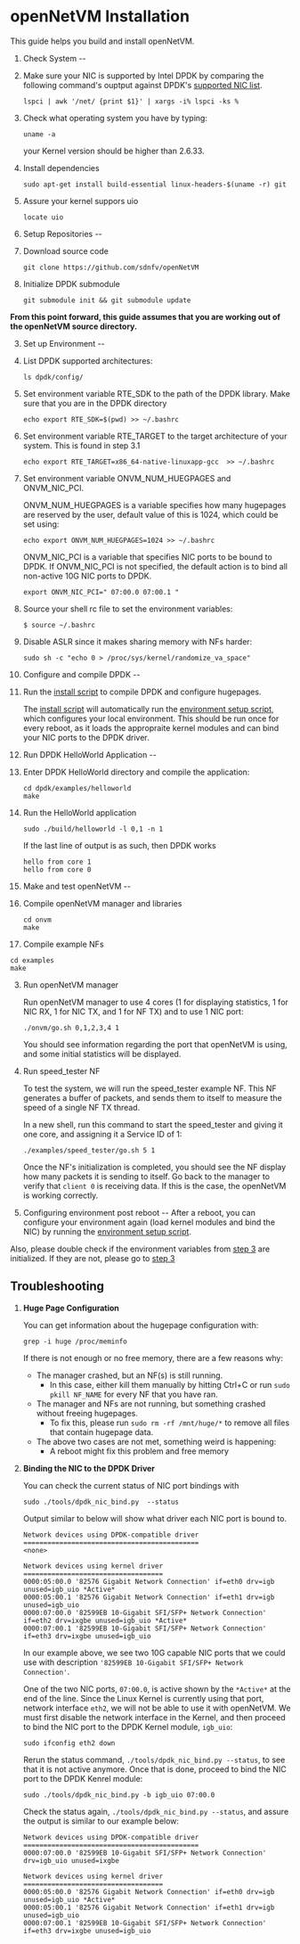 openNetVM Installation
==

This guide helps you build and install openNetVM.

1. Check System
--

1. Make sure your NIC is supported by Intel DPDK by comparing the following command's ouptput against DPDK's [supported NIC list][nics].

    `lspci | awk '/net/ {print $1}' | xargs -i% lspci -ks %`

2.  Check what operating system you have by typing:

    `uname -a`

    your Kernel version should be higher than 2.6.33.

3. Install dependencies

    `sudo apt-get install build-essential linux-headers-$(uname -r) git`

4. Assure your kernel suppors uio

    `locate uio`

2. Setup Repositories
--

1. Download source code

    `git clone https://github.com/sdnfv/openNetVM`

2. Initialize DPDK submodule

    `git submodule init && git submodule update`

 **From this point forward, this guide assumes that you are working out of the openNetVM source directory.**

3. Set up Environment
--

1. List DPDK supported architectures:

    `ls dpdk/config/`

2. Set environment variable RTE_SDK to the path of the DPDK library.  Make sure that you are in the DPDK directory

    `echo export RTE_SDK=$(pwd) >> ~/.bashrc`

3. Set environment variable RTE_TARGET to the target architecture of your system.  This is found in step 3.1

    `echo export RTE_TARGET=x86_64-native-linuxapp-gcc  >> ~/.bashrc`

4. Set environment variable ONVM_NUM_HUEGPAGES and ONVM_NIC_PCI. 

    ONVM_NUM_HUEGPAGES is a variable specifies how many hugepages are reserved by the user, default value of this is 1024, which could be set using: 

    `echo export ONVM_NUM_HUEGPAGES=1024 >> ~/.bashrc`

    ONVM_NIC_PCI is a variable that specifies NIC ports to be bound to DPDK.  If ONVM_NIC_PCI is not specified, the default action is to bind all non-active 10G NIC ports to DPDK.

    `export ONVM_NIC_PCI=" 07:00.0 07:00.1 "`

5. Source your shell rc file to set the environment variables:

    `$ source ~/.bashrc`

6. Disable ASLR since it makes sharing memory with NFs harder:

    `sudo sh -c "echo 0 > /proc/sys/kernel/randomize_va_space"`

4. Configure and compile DPDK
--

1. Run the [install script][install] to compile DPDK and configure hugepages.

    The [install script][install] will automatically run the [environment setup script][environment], which configures your local environment.  This should be run once for every reboot, as it loads the appropraite kernel modules and can bind your NIC ports to the DPDK driver.

5. Run DPDK HelloWorld Application
--

1. Enter DPDK HelloWorld directory and compile the application:

    ```
    cd dpdk/examples/helloworld
    make
    ```

2. Run the HelloWorld application

    `sudo ./build/helloworld -l 0,1 -n 1`

    If the last line of output is as such, then DPDK works

    ```
    hello from core 1
    hello from core 0
    ```

6. Make and test openNetVM
--

1. Compile openNetVM manager and libraries
 
    ```
    cd onvm
    make
    ```

2. Compile example NFs
 
 ```
 cd examples
 make
 ```

3. Run openNetVM manager

    Run openNetVM manager to use 4 cores (1 for displaying statistics, 1 for NIC RX, 1 for NIC TX, and 1 for NF TX) and to use 1 NIC port:

    `./onvm/go.sh 0,1,2,3,4 1`

    You should see information regarding the port that openNetVM is using, and some initial statistics will be displayed.

4. Run speed_tester NF

    To test the system, we will run the speed_tester example NF.  This NF generates a buffer of packets, and sends them to itself to measure the speed of a single NF TX thread.

    In a new shell, run this command to start the speed_tester and giving it one core, and assigning it a Service ID of 1:

    `./examples/speed_tester/go.sh 5 1`

    Once the NF's initialization is completed, you should see the NF display how many packets it is sending to itself.  Go back to the manager to verify that `client 0` is receiving data.  If this is the case, the openNetVM is working correctly.

7. Configuring environment post reboot
--
After a reboot, you can configure your environment again (load kernel modules and bind the NIC) by running the [environment setup script][environment].
 
Also, please double check if the environment variables from [step 3](#3-set-up-environment) are initialized.  If they are not, please go to [step 3](#3-set-up-environment)

Troubleshooting
--

1. **Huge Page Configuration**

    You can get information about the hugepage configuration with:

    `grep -i huge /proc/meminfo`

    If there is not enough or no free memory, there are a few reasons why:

     - The manager crashed, but an NF(s) is still running.
         - In this case, either kill them manually by hitting Ctrl+C or run `sudo pkill NF_NAME` for every NF that you have ran.
     - The manager and NFs are not running, but something crashed without freeing hugepages.
         - To fix this, please run `sudo rm -rf /mnt/huge/*` to remove all files that contain hugepage data.
     - The above two cases are not met, something weird is happening:
         - A reboot might fix this problem and free memory

2. **Binding the NIC to the DPDK Driver**

    You can check the current status of NIC port bindings with

    `sudo ./tools/dpdk_nic_bind.py  --status`

    Output similar to below will show what driver each NIC port is bound to.
    
    ```
    Network devices using DPDK-compatible driver
    ============================================
    <none>

    Network devices using kernel driver
    ===================================
    0000:05:00.0 '82576 Gigabit Network Connection' if=eth0 drv=igb unused=igb_uio *Active*
    0000:05:00.1 '82576 Gigabit Network Connection' if=eth1 drv=igb unused=igb_uio
    0000:07:00.0 '82599EB 10-Gigabit SFI/SFP+ Network Connection' if=eth2 drv=ixgbe unused=igb_uio *Active*
    0000:07:00.1 '82599EB 10-Gigabit SFI/SFP+ Network Connection' if=eth3 drv=ixgbe unused=igb_uio
    ```

    In our example above, we see two 10G capable NIC ports that we could use with description `'82599EB 10-Gigabit SFI/SFP+ Network Connection'`.

    One of the two NIC ports, `07:00.0`, is active shown by the `*Active*` at the end of the line.  Since the Linux Kernel is currently using that port, network interface `eth2`, we will not be able to use it with openNetVM.  We must first disable the network interface in the Kernel, and then proceed to bind the NIC port to the DPDK Kernel module, `igb_uio`:

    `sudo ifconfig eth2 down`

    Rerun the status command, `./tools/dpdk_nic_bind.py --status`, to see that it is not active anymore.  Once that is done, proceed to bind the NIC port to the DPDK Kenrel module:

    `sudo ./tools/dpdk_nic_bind.py -b igb_uio 07:00.0`

    Check the status again, `./tools/dpdk_nic_bind.py --status`, and assure the output is similar to our example below: 

    ```
    Network devices using DPDK-compatible driver
    ============================================
    0000:07:00.0 '82599EB 10-Gigabit SFI/SFP+ Network Connection' drv=igb_uio unused=ixgbe
   
    Network devices using kernel driver
    ===================================
    0000:05:00.0 '82576 Gigabit Network Connection' if=eth0 drv=igb unused=igb_uio *Active*
    0000:05:00.1 '82576 Gigabit Network Connection' if=eth1 drv=igb unused=igb_uio
    0000:07:00.1 '82599EB 10-Gigabit SFI/SFP+ Network Connection' if=eth3 drv=ixgbe unused=igb_uio
    ```

[nics]: http://dpdk.org/doc/nics
[install]: scripts/install.sh
[environment]: scripts/setup_environment.sh
